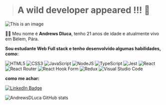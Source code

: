 > # A wild developer appeared !!! :dash:

 ![This is an image](https://media.tenor.com/57LTD3DOmq0AAAAC/treecko-pokemon.gif)
 
👋🏽 Meu nome é **Andrews Dluca**, tenho 21 anos de idade e atualmente vivo em Bélem, Pára. 

**Sou estudante Web Full stack e tenho desenvolvido algumas habilidades, como:**

![HTML5](https://img.shields.io/badge/html5-%23E34F26.svg?style=for-the-badge&logo=html5&logoColor=white)
![CSS3](https://img.shields.io/badge/css3-%231572B6.svg?style=for-the-badge&logo=css3&logoColor=white)
![JavaScript](https://img.shields.io/badge/javascript-%23323330.svg?style=for-the-badge&logo=javascript&logoColor=%23F7DF1E)
![NodeJS](https://img.shields.io/badge/node.js-6DA55F?style=for-the-badge&logo=node.js&logoColor=white)
![TypeScript](https://img.shields.io/badge/typescript-%23007ACC.svg?style=for-the-badge&logo=typescript&logoColor=white)
![Jest](https://img.shields.io/badge/-jest-%23C21325?style=for-the-badge&logo=jest&logoColor=white)
![React](https://img.shields.io/badge/react-%2320232a.svg?style=for-the-badge&logo=react&logoColor=%2361DAFB)
![React Router](https://img.shields.io/badge/React_Router-CA4245?style=for-the-badge&logo=react-router&logoColor=white)
![React Hook Form](https://img.shields.io/badge/React%20Hook%20Form-%23EC5990.svg?style=for-the-badge&logo=reacthookform&logoColor=white)
![Redux](https://img.shields.io/badge/redux-%23593d88.svg?style=for-the-badge&logo=redux&logoColor=white)
![Visual Studio Code](https://img.shields.io/badge/Visual%20Studio%20Code-0078d7.svg?style=for-the-badge&logo=visual-studio-code&logoColor=white)


**como me achar:**

[![LinkedIn Badge](https://img.shields.io/badge/-andrewsdluca-blue?style=flat-square&logo=Linkedin&logoColor=white&link=https://www.linkedin.com/in/andrewsdluca/)]([https://www.linkedin.com/in/andrewsdluca/)

![AndrewsDLuca GitHub stats](https://github-readme-stats.vercel.app/api?username=AndrewsDLuca&show_icons=true&theme=radical)
